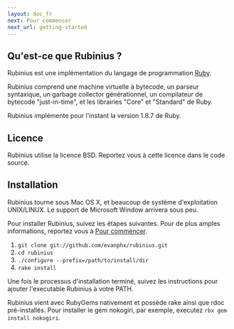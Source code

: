 ```yaml
---
layout: doc_fr
next: Pour commencer
next_url: getting-started
---
```


## Qu'est-ce que Rubinius ?

Rubinius est une implémentation du langage de programmation 
[Ruby](http://ruby-lang.org).

Rubinius comprend une machine virtuelle à bytecode, un parseur syntaxique,
un garbage collector générationnel, un compilateur de bytecode "just-in-time",
et les librairies "Core" et "Standard" de Ruby.

Rubinius implémente pour l'instant la version 1.8.7 de Ruby.

## Licence

Rubinius utilise la licence BSD. Reportez vous à cette licence dans le code 
source.

## Installation

Rubinius tourne sous Mac OS X, et beaucoup de système d'exploitation 
UNIX/LINUX. Le support de Microsoft Window arrivera sous peu.

Pour installer Rubinius, suivez les étapes suivantes. Pour de plus amples 
informations, reportez vous à [Pour commencer](/doc/fr/getting-started/).


1. `git clone git://github.com/evanphx/rubinius.git`
1. `cd rubinius`
1. `./configure --prefix=/path/to/install/dir`
1. `rake install`

Une fois le processus d'installation terminé, suivez les instructions pour 
ajouter l'executable Rubinius à votre PATH.

Rubinius vient avec RubyGems nativement et possède rake ainsi que rdoc 
pré-installés. Pour installer le gem nokogiri, par exemple, executez 
`rbx gem install nokogiri`.
